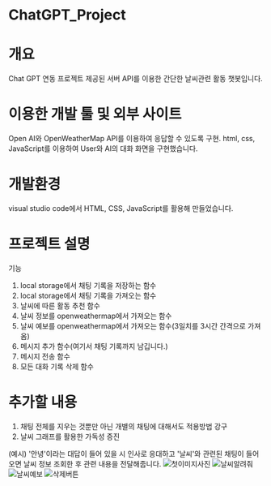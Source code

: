 # ChatGPT_Project

# 개요
   Chat GPT 연동 프로젝트
   제공된 서버 API를 이용한 간단한 날씨관련 활동 챗봇입니다.

# 이용한 개발 툴 및 외부 사이트
   Open AI와 OpenWeatherMap API를 이용하여 응답할 수 있도록 구현.
   html, css, JavaScript를 이용하여 User와 AI의 대화 화면을 구현했습니다.

# 개발환경
   visual studio code에서 HTML, CSS, JavaScript를 활용해 만들었습니다.

# 프로젝트 설명
   기능<br>
   1. local storage에서 채팅 기록을 저장하는 함수<br>
   2. local storage에서 채팅 기록을 가져오는 함수<br>
   3. 날씨에 따른 활동 추천 함수<br>
   4. 날씨 정보를 openweathermap에서 가져오는 함수<br>
   5. 날씨 예보를 openweathermap에서 가져오는 함수(3일치를 3시간 간격으로 가져옴)<br>
   6. 메시지 추가 함수(여기서 채팅 기록까지 남깁니다.)<br>
   7. 메시지 전송 함수<br>
   8. 모든 대화 기록 삭제 함수<br>

# 추가할 내용
   1. 채팅 전체를 지우는 것뿐만 아닌 개별의 채팅에 대해서도 적용방법 강구<br>
   2. 날씨 그래프를 활용한 가독성 증진<br>


   (예시)
   '안녕'이라는 대답이 들어 있을 시 인사로 응대하고
   '날씨'와 관련된 채팅이 들어오면 날씨 정보 조회한 후
   관련 내용을 전달해줍니다.
   ![첫이미지사진](https://github.com/mintcookie-park/ChatGPT_Project/assets/79849531/751c14a1-825c-4627-9ccc-f8c14e1830cc)
   ![날씨알려줘](https://github.com/mintcookie-park/ChatGPT_Project/assets/79849531/59647444-c27f-43fa-8c0e-3981a8e98cc0)
   ![날씨예보](https://github.com/mintcookie-park/ChatGPT_Project/assets/79849531/5a2908ca-2fa0-40c6-a050-14b66b267b64)
   ![삭제버튼](https://github.com/mintcookie-park/ChatGPT_Project/assets/79849531/24972857-daff-4d6d-b3f6-d9d70b9513bc)
